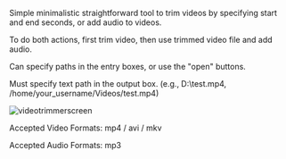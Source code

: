 Simple minimalistic straightforward tool to trim videos by specifying start and end seconds, or add audio to videos.

To do both actions, first trim video, then use trimmed video file and add audio.

Can specify paths in the entry boxes, or use the "open" buttons. 

Must specify text path in the output box. (e.g., D:\test.mp4, /home/your_username/Videos/test.mp4)

![videotrimmerscreen](https://github.com/user-attachments/assets/8cfcfb4f-bfb7-4882-a9c9-3e8214240e45)

Accepted Video Formats: mp4 / avi / mkv

Accepted Audio Formats: mp3
